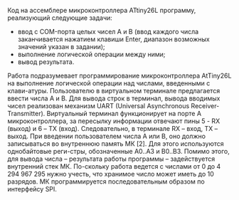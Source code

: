 Код на ассемблере микроконтроллера ATtiny26L программу, реализующий следующие задачи:
- ввод с COM-порта целых чисел A и B (ввод каждого числа заканчивается нажатием клавиши Enter, диапазон возможных значений указан в задании);
- выполнение логической операции между ними;
- вывод результата.

Работа подразумевает программирование микроконтроллера AtTiny26L на выполнение логической операции над числами, введенными с клави-атуры. Пользователю в виртуальном терминале предлагается ввести числа А и B. Для вывода строк в терминал, вывода вводимых чисел реализован механизм UART (Universal Asynchronous Receiver-Transmitter).
Виртуальный терминал функционирует на порте А микроконтроллера, за пересылку информации отвечают пины 5 - RX (выход) и 6 – TX (вход). Следовательно, в терминале RX – вход, TX – выход.
При введении пользователем числа А или В, оно должно записываться во внутреннюю память МК [2]. Для этого используются однобайтовые реги-стры, обозначенные A0..A3 и B0..B3. Помимо этого, для вывода числа – результата работы программы – задействуется внутренний стек МК. По-скольку работа ведется с числами от 0 до 4 294 967 295 нужно учесть, что хранимое число может иметь до 10 разрядов.
МК программируется последовательным образом по интерфейсу SPI.
